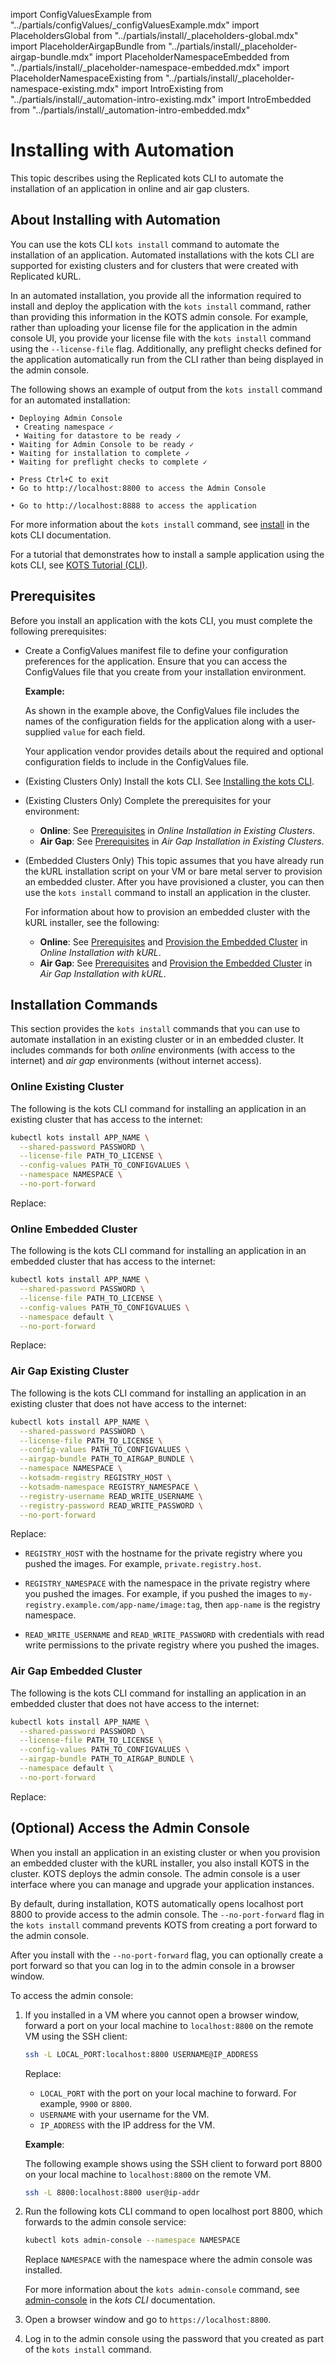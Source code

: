 import ConfigValuesExample from "../partials/configValues/_configValuesExample.mdx"
import PlaceholdersGlobal from "../partials/install/_placeholders-global.mdx"
import PlaceholderAirgapBundle from "../partials/install/_placeholder-airgap-bundle.mdx"
import PlaceholderNamespaceEmbedded from "../partials/install/_placeholder-namespace-embedded.mdx"
import PlaceholderNamespaceExisting from "../partials/install/_placeholder-namespace-existing.mdx"
import IntroExisting from "../partials/install/_automation-intro-existing.mdx"
import IntroEmbedded from "../partials/install/_automation-intro-embedded.mdx"

# Installing with Automation

This topic describes using the Replicated kots CLI to automate the installation of an application in online and air gap clusters.

## About Installing with Automation

You can use the kots CLI `kots install` command to automate the installation of an application. Automated installations with the kots CLI are supported for existing clusters and for clusters that were created with Replicated kURL.

In an automated installation, you provide all the information required to install and deploy the application with the `kots install` command, rather than providing this information in the KOTS admin console. For example, rather than uploading your license file for the application in the admin console UI, you provide your license file with the `kots install` command using the `--license-file` flag. Additionally, any preflight checks defined for the application automatically run from the CLI rather than being displayed in the admin console.

The following shows an example of output from the `kots install` command for an automated installation:

```
• Deploying Admin Console
 • Creating namespace ✓
 • Waiting for datastore to be ready ✓
• Waiting for Admin Console to be ready ✓
• Waiting for installation to complete ✓
• Waiting for preflight checks to complete ✓

• Press Ctrl+C to exit
• Go to http://localhost:8800 to access the Admin Console

• Go to http://localhost:8888 to access the application
```

For more information about the `kots install` command, see [install](/reference/kots-cli-install) in the kots CLI documentation.

For a tutorial that demonstrates how to install a sample application using the kots CLI, see [KOTS Tutorial (CLI)](/vendor/tutorial-cli-setup).

## Prerequisites

Before you install an application with the kots CLI, you must complete the following prerequisites:

* Create a ConfigValues manifest file to define your configuration preferences for the application. Ensure that you can access the ConfigValues file that you create from your installation environment.

  **Example:**

  <ConfigValuesExample/>

  As shown in the example above, the ConfigValues file includes the names of the configuration fields for the application along with a user-supplied `value` for each field.

  Your application vendor provides details about the required and optional configuration fields to include in the ConfigValues file.
  
* (Existing Clusters Only) Install the kots CLI. See [Installing the kots CLI](/reference/kots-cli-getting-started).

* (Existing Clusters Only) Complete the prerequisites for your environment: 
  * **Online**: See [Prerequisites](installing-existing-cluster#prerequisites) in _Online Installation in Existing Clusters_.
  * **Air Gap**: See [Prerequisites](installing-existing-cluster-airgapped#prerequisites) in _Air Gap Installation in Existing Clusters_. 

* (Embedded Clusters Only) This topic assumes that you have already run the kURL installation script on your VM or bare metal server to provision an embedded cluster. After you have provisioned a cluster, you can then use the `kots install` command to install an application in the cluster.

  For information about how to provision an embedded cluster with the kURL installer, see the following:

    * **Online**: See [Prerequisites](installing-embedded-cluster#prerequisites) and [Provision the Embedded Cluster](installing-embedded-cluster#provision-cluster) in _Online Installation with kURL_.
    * **Air Gap**: See [Prerequisites](installing-embedded-airgapped#prerequisites) and [Provision the Embedded Cluster](installing-embedded-airgapped#air-gap) in _Air Gap Installation with kURL_.
   
## Installation Commands

This section provides the `kots install` commands that you can use to automate installation in an existing cluster or in an embedded cluster. It includes commands for both _online_ environments (with access to the internet) and _air gap_ environments (without internet access).

### Online Existing Cluster

<IntroExisting/>

The following is the kots CLI command for installing an application in an existing cluster that has access to the internet:

```bash 
kubectl kots install APP_NAME \
  --shared-password PASSWORD \
  --license-file PATH_TO_LICENSE \
  --config-values PATH_TO_CONFIGVALUES \
  --namespace NAMESPACE \
  --no-port-forward
```
Replace:

<PlaceholdersGlobal/>

<PlaceholderNamespaceExisting/>

### Online Embedded Cluster

<IntroEmbedded/>

The following is the kots CLI command for installing an application in an embedded cluster that has access to the internet:

```bash
kubectl kots install APP_NAME \
  --shared-password PASSWORD \
  --license-file PATH_TO_LICENSE \
  --config-values PATH_TO_CONFIGVALUES \
  --namespace default \
  --no-port-forward
```

Replace:

<PlaceholdersGlobal/>

### Air Gap Existing Cluster 

<IntroExisting/>

The following is the kots CLI command for installing an application in an existing cluster that does not have access to the internet:

```bash
kubectl kots install APP_NAME \
  --shared-password PASSWORD \
  --license-file PATH_TO_LICENSE \
  --config-values PATH_TO_CONFIGVALUES \
  --airgap-bundle PATH_TO_AIRGAP_BUNDLE \
  --namespace NAMESPACE \
  --kotsadm-registry REGISTRY_HOST \
  --kotsadm-namespace REGISTRY_NAMESPACE \
  --registry-username READ_WRITE_USERNAME \
  --registry-password READ_WRITE_PASSWORD \
  --no-port-forward
```

Replace:

<PlaceholdersGlobal/>

<PlaceholderAirgapBundle/>

<PlaceholderNamespaceExisting/>

* `REGISTRY_HOST` with the hostname for the private registry where you pushed the images. For example, `private.registry.host`.

* `REGISTRY_NAMESPACE` with the namespace in the private registry where you pushed the images. For example, if you pushed the images to `my-registry.example.com/app-name/image:tag`, then `app-name` is the registry namespace.

* `READ_WRITE_USERNAME` and `READ_WRITE_PASSWORD` with credentials with read write permissions to the private registry where you pushed the images.

### Air Gap Embedded Cluster

<IntroEmbedded/>

The following is the kots CLI command for installing an application in an embedded cluster that does not have access to the internet:

```bash
kubectl kots install APP_NAME \
  --shared-password PASSWORD \
  --license-file PATH_TO_LICENSE \
  --config-values PATH_TO_CONFIGVALUES \
  --airgap-bundle PATH_TO_AIRGAP_BUNDLE \
  --namespace default \
  --no-port-forward
```

Replace:

<PlaceholdersGlobal/>

<PlaceholderAirgapBundle/>

## (Optional) Access the Admin Console

When you install an application in an existing cluster or when you provision an embedded cluster with the kURL installer, you also install KOTS in the cluster. KOTS deploys the admin console. The admin console is a user interface where you can manage and upgrade your application instances.

By default, during installation, KOTS automatically opens localhost port 8800 to provide access to the admin console. The `--no-port-forward` flag in the `kots install` command prevents KOTS from creating a port forward to the admin console.

After you install with the `--no-port-forward` flag, you can optionally create a port forward so that you can log in to the admin console in a browser window.

To access the admin console:

1. If you installed in a VM where you cannot open a browser window, forward a port on your local machine to `localhost:8800` on the remote VM using the SSH client:

   ```bash
   ssh -L LOCAL_PORT:localhost:8800 USERNAME@IP_ADDRESS
   ```
   Replace:
    * `LOCAL_PORT` with the port on your local machine to forward. For example, `9900` or `8800`.
    * `USERNAME` with your username for the VM.
    * `IP_ADDRESS` with the IP address for the VM.

   **Example**:

   The following example shows using the SSH client to forward port 8800 on your local machine to `localhost:8800` on the remote VM.
  
   ```bash
   ssh -L 8800:localhost:8800 user@ip-addr
   ```

1. Run the following kots CLI command to open localhost port 8800, which forwards to the admin console service:

   ```bash
   kubectl kots admin-console --namespace NAMESPACE
   ```
   Replace `NAMESPACE` with the namespace where the admin console was installed.

   For more information about the `kots admin-console` command, see [admin-console](/reference/kots-cli-admin-console-index) in the _kots CLI_ documentation.

1. Open a browser window and go to `https://localhost:8800`.

1. Log in to the admin console using the password that you created as part of the `kots install` command.